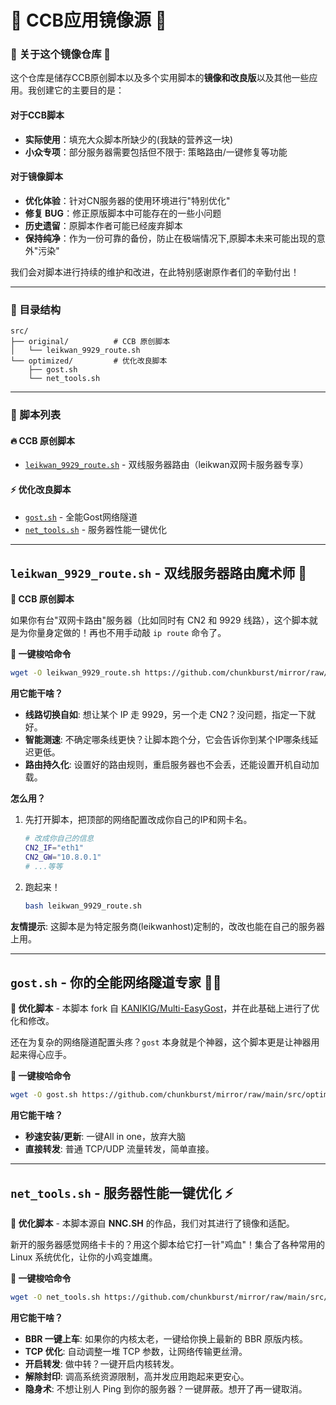 # 🚀 CCB应用镜像源 🚀

### 🌟 关于这个镜像仓库 🌟

这个仓库是储存CCB原创脚本以及多个实用脚本的**镜像和改良版**以及其他一些应用。我创建它的主要目的是：

#### 对于CCB脚本

-  **实际使用**：填充大众脚本所缺少的(我缺的营养这一块)
-  **小众专项**：部分服务器需要包括但不限于: 策略路由/一键修复等功能

#### 对于镜像脚本

-   **优化体验**：针对CN服务器的使用环境进行"特别优化"
-   **修复 BUG**：修正原版脚本中可能存在的一些小问题
-   **历史遗留**：原脚本作者可能已经废弃脚本
-   **保持纯净**：作为一份可靠的备份，防止在极端情况下,原脚本未来可能出现的意外"污染"

我们会对脚本进行持续的维护和改进，在此特别感谢原作者们的辛勤付出！

---

### 📁 目录结构

```
src/
├── original/          # CCB 原创脚本
│   └── leikwan_9929_route.sh
└── optimized/         # 优化改良脚本
    ├── gost.sh
    └── net_tools.sh
```

---

### 🧰 脚本列表

#### 🔥 CCB 原创脚本

-   [`leikwan_9929_route.sh`](#leikwan_9929_routesh---双线服务器路由魔术师) - 双线服务器路由（leikwan双网卡服务器专享）

#### ⚡ 优化改良脚本

-   [`gost.sh`](#gostsh---你的全能网络隧道专家) - 全能Gost网络隧道
-   [`net_tools.sh`](#net_toolssh---服务器性能一键优化) - 服务器性能一键优化

---

## `leikwan_9929_route.sh` - 双线服务器路由魔术师 🎩

**🔖 CCB 原创脚本**

如果你有台"双网卡路由"服务器（比如同时有 CN2 和 9929 线路），这个脚本就是为你量身定做的！再也不用手动敲 `ip route` 命令了。

**🚁 一键梭哈命令**
```bash
wget -O leikwan_9929_route.sh https://github.com/chunkburst/mirror/raw/main/src/original/leikwan_9929_route.sh && chmod +x leikwan_9929_route.sh && ./leikwan_9929_route.sh
```

**用它能干啥？**

-   **线路切换自如**: 想让某个 IP 走 9929，另一个走 CN2？没问题，指定一下就好。
-   **智能测速**: 不确定哪条线更快？让脚本跑个分，它会告诉你到某个IP哪条线延迟更低。
-   **路由持久化**: 设置好的路由规则，重启服务器也不会丢，还能设置开机自动加载。

**怎么用？**

1.  先打开脚本，把顶部的网络配置改成你自己的IP和网卡名。
    ```bash
    # 改成你自己的信息
    CN2_IF="eth1"
    CN2_GW="10.8.0.1"
    # ...等等
    ```
2.  跑起来！
    ```bash
    bash leikwan_9929_route.sh
    ```

**友情提示**: 这脚本是为特定服务商(leikwanhost)定制的，改改也能在自己的服务器上用。

---

## `gost.sh` - 你的全能网络隧道专家 🧙‍♂️

**🔖 优化脚本** - 本脚本 fork 自 [KANIKIG/Multi-EasyGost](https://github.com/KANIKIG/Multi-EasyGost)，并在此基础上进行了优化和修改。

还在为复杂的网络隧道配置头疼？`gost` 本身就是个神器，这个脚本更是让神器用起来得心应手。

**🚁 一键梭哈命令**
```bash
wget -O gost.sh https://github.com/chunkburst/mirror/raw/main/src/optimized/gost.sh && chmod +x gost.sh && ./gost.sh
```

**用它能干啥？**

-   **秒速安装/更新**: 一键All in one，放弃大脑
-   **直接转发**: 普通 TCP/UDP 流量转发，简单直接。

---

## `net_tools.sh` - 服务器性能一键优化 ⚡️

**🔖 优化脚本** - 本脚本源自 **NNC.SH** 的作品，我们对其进行了镜像和适配。

新开的服务器感觉网络卡卡的？用这个脚本给它打一针"鸡血"！集合了各种常用的 Linux 系统优化，让你的小鸡变雄鹰。

**🚁 一键梭哈命令**
```bash
wget -O net_tools.sh https://github.com/chunkburst/mirror/raw/main/src/optimized/net_tools.sh && chmod +x net_tools.sh && ./net_tools.sh
```

**用它能干啥？**

-   **BBR 一键上车**: 如果你的内核太老，一键给你换上最新的 BBR 原版内核。
-   **TCP 优化**: 自动调整一堆 TCP 参数，让网络传输更丝滑。
-   **开启转发**: 做中转？一键开启内核转发。
-   **解除封印**: 调高系统资源限制，高并发应用跑起来更安心。
-   **隐身术**: 不想让别人 Ping 到你的服务器？一键屏蔽。想开了再一键取消。
